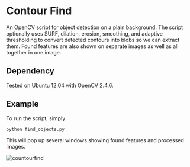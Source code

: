 Contour Find
============

An OpenCV script for object detection on a plain background. The script optionally uses SURF, dilation, erosion, smoothing, and adaptive thresholding to convert detected contours into blobs so we can extract them. Found features are also shown on separate images as well as all together in one image.

Dependency
----------

Tested on Ubuntu 12.04 with OpenCV 2.4.6.

Example
-------

To run the script, simply

    python find_objects.py

This will pop up several windows showing found features and processed images.

![countourfind](http://users.wpi.edu/~benersuay/resimler/projects/contourfind.png "Contour Find")